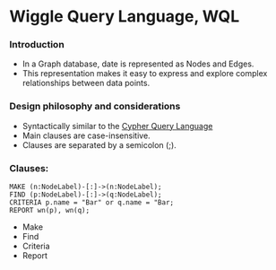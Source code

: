 # Wiggle Query Language, WQL

### Introduction
- In a Graph database, date is represented as Nodes and Edges.
- This representation makes it easy to express and explore complex relationships between data points.

### Design philosophy and considerations
- Syntactically similar to the [Cypher Query Language](https://neo4j.com/developer/cypher/)
- Main clauses are case-insensitive.
- Clauses are separated by a semicolon (;).



### Clauses:

```commandline
MAKE (n:NodeLabel)-[:]->(n:NodeLabel);
FIND (p:NodeLabel)-[:]->(q:NodeLabel);
CRITERIA p.name = "Bar" or q.name = "Bar;
REPORT wn(p), wn(q);
```

- Make
- Find
- Criteria
- Report
